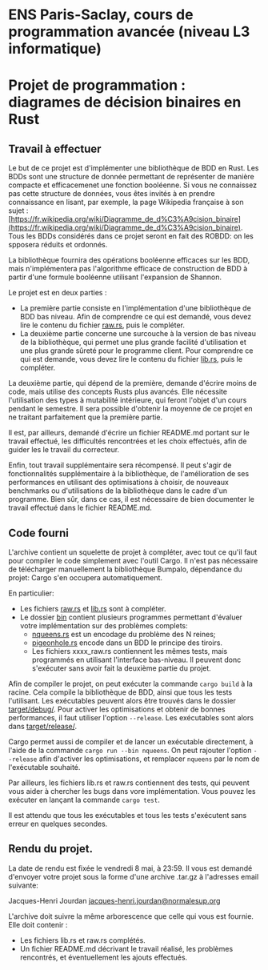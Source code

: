 # ENS Paris-Saclay, cours de programmation avancée (niveau L3 informatique)

# Projet de programmation : diagrames de décision binaires en Rust

## Travail à effectuer

Le but de ce projet est d'implémenter une bibliothèque de BDD en
Rust. Les BDDs sont une structure de donnée permettant de représenter
de manière compacte et efficacemenet une fonction booléenne. Si vous
ne connaissez pas cette structure de données, vous êtes invités à en
prendre connaissance en lisant, par exemple, la page Wikipedia
française à son sujet :
[https://fr.wikipedia.org/wiki/Diagramme_de_d%C3%A9cision_binaire](https://fr.wikipedia.org/wiki/Diagramme_de_d%C3%A9cision_binaire). Tous
les BDDs considérés dans ce projet seront en fait des ROBDD: on les
spposera réduits et ordonnés.

La bibliothèque fournira des opérations booléenne efficaces sur les
BDD, mais n'implémentera pas l'algorithme efficace de construction de
BDD à partir d'une formule booléenne utilisant l'expansion de Shannon.

Le projet est en deux parties :

  - La première partie consiste en l'implémentation d'une bibliothèque
    de BDD bas niveau. Afin de comprendre ce qui est demandé, vous
    devez lire le contenu du fichier [raw.rs](src/raw.rs), puis le
    compléter.
  - La deuxième partie concerne une surcouche à la version de bas
    niveau de la bibliothèque, qui permet une plus grande facilité
    d'utilisation et une plus grande sûreté pour le programme
    client. Pour comprendre ce qui est demande, vous devez lire le
    contenu du fichier [lib.rs](src/lib.rs), puis le compléter.

La deuxième partie, qui dépend de la première, demande d'écrire moins
de code, mais utilise des concepts Rusts plus avancés. Elle nécessite
l'utilisation des types à mutabilité intérieure, qui feront l'objet
d'un cours pendant le semestre. Il sera possible d'obtenir la moyenne
de ce projet en ne traitant parfaitement que la première partie.

Il est, par ailleurs, demandé d'écrire un fichier README.md portant
sur le travail effectué, les difficultés rencontrées et les choix
effectués, afin de guider les le travail du correcteur.

Enfin, tout travail supplémentaire sera récompensé. Il peut s'agir de
fonctionnalités supplémentaire à la bibliothèque, de l'amélioration de
ses performances en utilisant des optimisations à choisir, de nouveaux
benchmarks ou d'utilisations de la bibliothèque dans le cadre d'un
programme. Bien sûr, dans ce cas, il est nécessaire de bien documenter
le travail effectué dans le fichier README.md.

## Code fourni

L'archive contient un squelette de projet à compléter, avec tout ce
qu'il faut pour compiler le code simplement avec l'outil Cargo. Il
n'est pas nécessaire de télécharger manuellement la bibliothèque
Bumpalo, dépendance du projet: Cargo s'en occupera automatiquement.

En particulier:

  - Les fichiers [raw.rs](src/raw.rs) et [lib.rs](src/lib.rs) sont à
    compléter.
  - Le dossier [bin](src/bin) contient plusieurs programmes permettant
    d'évaluer votre implémentation sur des problèmes complets:
     - [nqueens.rs](src/bin/nqueens.rs) est un encodage du problème
       des N reines;
     - [pigeonhole.rs](src/bin/pigeonhole.rs) encode dans un BDD le
       principe des tiroirs.
     - Les fichiers xxxx_raw.rs contiennent les mêmes tests, mais
       programmés en utilisant l'interface bas-niveau. Il peuvent donc
       s'exécuter sans avoir fait la deuxième partie du projet.

Afin de compiler le projet, on peut exécuter la commande `cargo build`
à la racine. Cela compile la bibliothèque de BDD, ainsi que tous les
tests l'utilisant. Les exécutables peuvent alors être trouvés dans le
dossier [target/debug/](target/debug/). Pour activer les optimisations
et obtenir de bonnes performances, il faut utiliser l'option
`--release`. Les exécutables sont alors dans
[target/release/](target/release/).

Cargo permet aussi de compiler et de lancer un exécutable directement,
à l'aide de la commande `cargo run --bin nqueens`. On peut rajouter
l'option `--release` afin d'activer les optimisations, et remplacer
`nqueens` par le nom de l'exécutable souhaité.

Par ailleurs, les fichiers lib.rs et raw.rs contiennent des tests, qui
peuvent vous aider à chercher les bugs dans vore implémentation. Vous
pouvez les exécuter en lançant la commande `cargo test`.

Il est attendu que tous les exécutables et tous les tests s'exécutent
sans erreur en quelques secondes.

## Rendu du projet.

La date de rendu est fixée le vendredi 8 mai, à 23:59.
Il vous est demandé d'envoyer votre projet sous la forme d'une archive
.tar.gz à l'adresses email suivante:

   Jacques-Henri Jourdan <jacques-henri.jourdan@normalesup.org>

L'archive doit suivre la même arborescence que celle qui vous est
fournie.
Elle doit contenir :
  - Les fichiers lib.rs et raw.rs complétés.
  - Un fichier README.md décrivant le travail réalisé, les problèmes
    rencontrés, et éventuellement les ajouts effectués.
